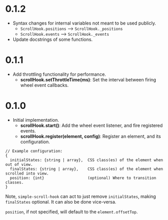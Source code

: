 # 0.1.2
+ Syntax changes for internal variables not meant to be used publicly.
  + `ScrollHook.positions` --> `ScrollHook._positions`
  + `ScrollHook.events` --> `ScrollHook._events`
+ Update docstrings of some functions.

# 0.1.1
+ Add throttling functionality for performance.
  + **scrollHook.setThrottleTime(ms)**: Set the interval between firing wheel event callbacks.


# 0.1.0
+ Initial implementation.
  + **scrollHook.start()**: Add the wheel event listener, and fire registered events.
  + **scrollHook.register(element, config)**: Register an element, and its configuration.
```
// Example configuration:
{
  initialStates: {string | array},  CSS class(es) of the element when out of view.
  finalStates: {string | array},    CSS class(es) of the element when scrolled into view.
  position: {int}                   (optional) Where to transition classes.
}
```
Note,
`simple-scroll-hook` can act to just remove `initialStates`, making `finalStates` optional.
It can also be done vice-versa.

`position`, if not specified, will default to the `element.offsetTop`.
